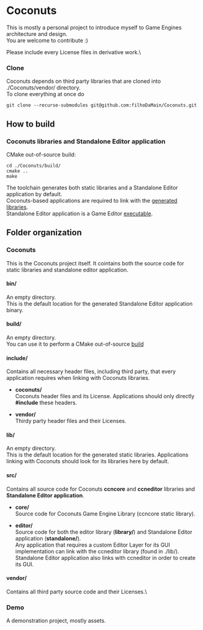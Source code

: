# Coconuts

This is mostly a personal project to introduce myself to Game Engines architecture and design.\
You are welcome to contribute :)

Please include every License files in derivative work.\


### Clone
Coconuts depends on third party libraries that are cloned into ./Coconuts/vendor/ directory.\
To clone everything at once do

```
git clone --recurse-submodules git@github.com:filhoDaMain/Coconuts.git
```

## How to build
### Coconuts libraries and Standalone Editor application

CMake out-of-source build:
```
cd ./Coconuts/build/
cmake ..
make
```

The toolchain generates both static libraries and a Standalone Editor application by default.\
Coconuts-based applications are required to link with the [generated libraries](#lib).\
Standalone Editor application is a Game Editor [executable](#bin).

## Folder organization
### Coconuts
This is the Coconuts project itself. It cointains both the source code for static libraries and standalone editor application.

#### bin/
An empty directory.\
This is the default location for the generated Standalone Editor application binary.

#### build/
An empty directory.\
You can use it to perform a CMake out-of-source [build](#coconuts-libraries-and-standalone-editor-application)

#### include/
Contains all necessary header files, including third party, that every application requires when linking with Coconuts libraries.

- **coconuts/**\
Coconuts header files and its License. Applications should only directly **#include** these headers.

- **vendor/**\
Thirdy party header files and their Licenses.

#### lib/
An empty directory.\
This is the default location for the generated static libraries. Applications linking with Coconuts should look for its libraries here by default.

#### src/
Contains all source code for Coconuts **ccncore** and **ccneditor** libraries and **Standalone Editor application**.

- **core/**\
Source code for Coconuts Game Engine Library (ccncore static library).

- **editor/**\
Source code for both the editor library (**library/**) and Standalone Editor application (**standalone/**).\
Any application that requires a custom Editor Layer for its GUI implementation can link with the ccneditor library (found in ./lib/).
Standalone Editor application also links with ccneditor in order to create its GUI.

#### vendor/
Contains all third party source code and their Licenses.\


### Demo
A demonstration project, mostly assets.
